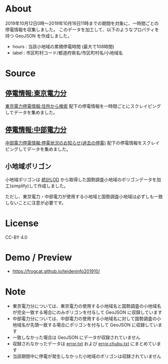# About

2019年10月12日0時～2019年10月16日11時までの期間を対象に、一時間ごとの停電情報を収集しました。
このデータを加工して、以下のようなプロパティを持つ GeoJSON を作成しました。

- hours : 当該小地域の累積停電時間 (最大で108時間)
- label : 市区町村コード/都道府県名/市区町村名/小地域名


# Source

## [停電情報:東京電力分](https://github.com/frogcat/teideninfo201910/blob/master/data.json)

[東京電力停電情報:住所から検索](http://teideninfo.tepco.co.jp/html/00000000000.html) 配下の停電情報を一時間ごとにスクレイピングしてデータを集めました。



## [停電情報:中部電力分](https://github.com/frogcat/teideninfo201910/blob/master/data.chubujson)


[中部電力停電情報:停電状況のお知らせ(過去の停電)](https://teiden.chuden.jp/p/teiden_kosu/day/) 配下の停電情報をスクレイピングしてデータを集めました。

## 小地域ポリゴン

小地域ポリゴンは [統計LOD](http://data.e-stat.go.jp/lodw/) から取得した国勢調査小地域のポリゴンデータを加工(simplify)して作成しました。

ただし、東京電力・中部電力が使用する小地域と国勢調査小地域は必ずしも一致しないことに注意が必要です。


# License

CC-BY 4.0

# Demo / Preview

- <https://frogcat.github.io/teideninfo201910/>


# Note

- 東京電力分については、東京電力の使用する小地域名と国勢調査の小地域名が完全一致する場合にのみポリゴンを付与して GeoJSON に収録しています
- 中部電力分については、中部電力の使用する小地域名に対して国勢調査の小地域名が先頭一致する場合にポリゴンを付与して GeoJSON に収録しています
- 一致しなかった場合は GeoJSON にデータが収録されていません
- 収録されなかったデータは [error.txt](https://github.com/frogcat/teideninfo201910/blob/master/error.txt) および [error.chubu.txt](https://github.com/frogcat/teideninfo201910/blob/master/error.chubu.txt)  にまとめています
- 当該期間中に停電が発生しなかった小地域のポリゴンは収録されていません
